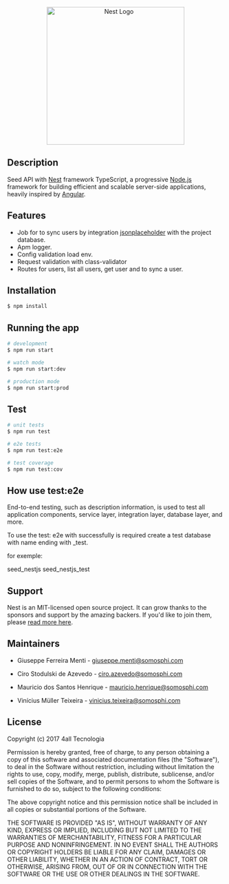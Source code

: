 <p align="center">
  <a href="http://nestjs.com/" target="blank"><img src="https://nestjs.com/img/logo_text.svg" width="320" alt="Nest Logo" /></a>
</p>

[travis-image]: https://api.travis-ci.org/nestjs/nest.svg?branch=master
[travis-url]: https://travis-ci.org/nestjs/nest
[linux-image]: https://img.shields.io/travis/nestjs/nest/master.svg?label=linux
[linux-url]: https://travis-ci.org/nestjs/nest

[travis-image]: https://api.travis-ci.org/nestjs/nest.svg?branch=master
[travis-url]: https://travis-ci.org/nestjs/nest
[linux-image]: https://img.shields.io/travis/nestjs/nest/master.svg?label=linux
[linux-url]: https://travis-ci.org/nestjs/nest

## Description

<p  align="center">

Seed API with [Nest](https://github.com/nestjs/nest) framework TypeScript, a progressive <a  href="http://nodejs.org"  target="blank">Node.js</a> framework for building efficient and scalable server-side applications, heavily inspired by <a  href="https://angular.io"  target="blank">Angular</a>.

</p>

## Features

- Job for to sync users by integration [jsonplaceholder](http://jsonplaceholder.typicode.com/users) with the project database.
- Apm logger.
- Config validation load env.
- Request validation with class-validator 
- Routes for users, list all users, get user and to sync a user.

## Installation

```bash
$ npm install
```

## Running the app

```bash
# development
$ npm run start

# watch mode
$ npm run start:dev

# production mode
$ npm run start:prod
```

## Test

```bash
# unit tests
$ npm run test

# e2e tests
$ npm run test:e2e

# test coverage
$ npm run test:cov
```

## How use test:e2e

End-to-end testing, such as description information, is used to test all application components, service layer, integration layer, database layer, and more.

To use the test: e2e with successfully is required create a test database with name ending with _test.

for exemple:

seed_nestjs 
seed_nestjs_test

## Support

Nest is an MIT-licensed open source project. It can grow thanks to the sponsors and support by the amazing backers. If you'd like to join them, please [read more here](https://docs.nestjs.com/support).

## Maintainers

- Giuseppe Ferreira Menti - giuseppe.menti@somosphi.com  

- Ciro Stodulski de Azevedo - ciro.azevedo@somosphi.com 

- Mauricio dos Santos Henrique - mauricio.henrique@somosphi.com 

- Vinícius Müller Teixeira - vinicius.teixeira@somosphi.com 

## License

Copyright (c) 2017 4all Tecnologia

Permission is hereby granted, free of charge, to any person obtaining a copy
of this software and associated documentation files (the "Software"), to deal
in the Software without restriction, including without limitation the rights
to use, copy, modify, merge, publish, distribute, sublicense, and/or sell
copies of the Software, and to permit persons to whom the Software is
furnished to do so, subject to the following conditions:

The above copyright notice and this permission notice shall be included in all
copies or substantial portions of the Software.

THE SOFTWARE IS PROVIDED "AS IS", WITHOUT WARRANTY OF ANY KIND, EXPRESS OR
IMPLIED, INCLUDING BUT NOT LIMITED TO THE WARRANTIES OF MERCHANTABILITY,
FITNESS FOR A PARTICULAR PURPOSE AND NONINFRINGEMENT. IN NO EVENT SHALL THE
AUTHORS OR COPYRIGHT HOLDERS BE LIABLE FOR ANY CLAIM, DAMAGES OR OTHER
LIABILITY, WHETHER IN AN ACTION OF CONTRACT, TORT OR OTHERWISE, ARISING FROM,
OUT OF OR IN CONNECTION WITH THE SOFTWARE OR THE USE OR OTHER DEALINGS IN THE
SOFTWARE.

</p>